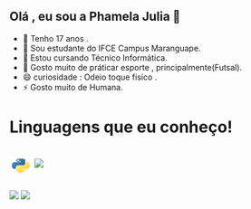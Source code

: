 ## Olá , eu sou a Phamela Julia 👋

- 🔭 Tenho 17 anos .
- 🌱 Sou estudante do IFCE Campus Maranguape.
- 🤔 Estou cursando Técnico Informática.
- 💬 Gosto muito de práticar esporte , principalmente(Futsal).
- 😄 curiosidade : Odeio toque fisíco .
- ⚡ Gosto muito de Humana.

<h1>Linguagens que eu conheço!</h1>
<div style="display: inline_block"><br>
  <img align="center" alt="Rafa-Python" height="30" width="40" src="https://raw.githubusercontent.com/devicons/devicon/master/icons/python/python-original.svg">
    <img src="https://cdn.jsdelivr.net/gh/devicons/devicon/icons/java/java-original.svg" width="40px" />
</div>
  
  ##
 
<div> 
  <a href="https://www.instagram.com/_phamela_slv/" target="_blank"><img src="https://img.shields.io/badge/-Instagram-%23E4405F?style=for-the-badge&logo=instagram&logoColor=white" target="_blank"></a>
  <a href = "phamelasena0@gmail.com.br"><img src="https://img.shields.io/badge/-Gmail-%23333?style=for-the-badge&logo=gmail&logoColor=white" target="_blank"></a>
  
</div>
